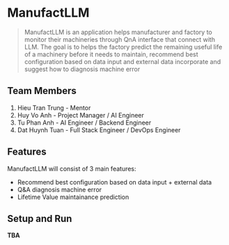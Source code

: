 # ManufactLLM

> ManufactLLM is an application helps manufacturer and factory to monitor their machineries through QnA interface that connect with LLM. The goal is to helps the factory predict the remaining useful life of a machinery before it needs to maintain, recommend best configuration based on data input and external data incorporate and suggest how to diagnosis machine error

## Team Members
1. Hieu Tran Trung - Mentor
2. Huy Vo Anh - Project Manager / AI Engineer
3. Tu Phan Anh - AI Engineer / Backend Engineer
4. Dat Huynh Tuan - Full Stack Engineer / DevOps Engineer

## Features
ManufactLLM will consist of 3 main features:
- Recommend best configuration based on data input + external data
- Q&A diagnosis machine error
- Lifetime Value maintainance prediction

## Setup and Run
__TBA__
